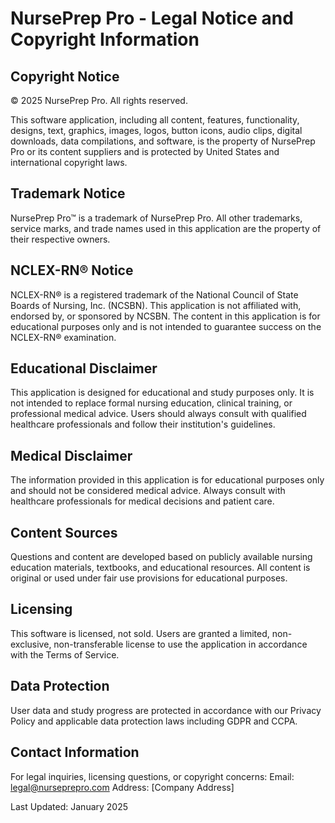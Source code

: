 # NursePrep Pro - Legal Notice and Copyright Information

## Copyright Notice
© 2025 NursePrep Pro. All rights reserved.

This software application, including all content, features, functionality, designs, text, graphics, images, logos, button icons, audio clips, digital downloads, data compilations, and software, is the property of NursePrep Pro or its content suppliers and is protected by United States and international copyright laws.

## Trademark Notice
NursePrep Pro™ is a trademark of NursePrep Pro. All other trademarks, service marks, and trade names used in this application are the property of their respective owners.

## NCLEX-RN® Notice
NCLEX-RN® is a registered trademark of the National Council of State Boards of Nursing, Inc. (NCSBN). This application is not affiliated with, endorsed by, or sponsored by NCSBN. The content in this application is for educational purposes only and is not intended to guarantee success on the NCLEX-RN® examination.

## Educational Disclaimer
This application is designed for educational and study purposes only. It is not intended to replace formal nursing education, clinical training, or professional medical advice. Users should always consult with qualified healthcare professionals and follow their institution's guidelines.

## Medical Disclaimer
The information provided in this application is for educational purposes only and should not be considered medical advice. Always consult with healthcare professionals for medical decisions and patient care.

## Content Sources
Questions and content are developed based on publicly available nursing education materials, textbooks, and educational resources. All content is original or used under fair use provisions for educational purposes.

## Licensing
This software is licensed, not sold. Users are granted a limited, non-exclusive, non-transferable license to use the application in accordance with the Terms of Service.

## Data Protection
User data and study progress are protected in accordance with our Privacy Policy and applicable data protection laws including GDPR and CCPA.

## Contact Information
For legal inquiries, licensing questions, or copyright concerns:
Email: legal@nurseprepro.com
Address: [Company Address]

Last Updated: January 2025